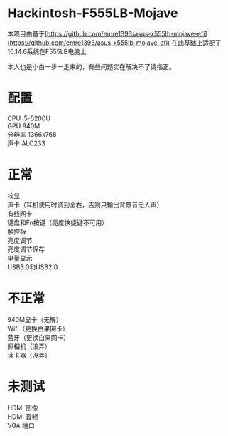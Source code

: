 ﻿# Hackintosh-F555LB-Mojave
本项目由基于[https://github.com/emre1393/asus-x555lb-mojave-efi](https://github.com/emre1393/asus-x555lb-mojave-efi)
在此基础上适配了10.14.6系统在F555LB电脑上  

本人也是小白一步一走来的，有些问题实在解决不了请指正。  

# 配置
CPU i5-5200U  
GPU 940M  
分辨率 1366x768  
声卡 ALC233  
  

# 正常
核显  
声卡（耳机使用时调到全右，否则只输出背景音无人声）  
有线网卡  
键盘和Fn按键（亮度快捷键不可用）  
触控板  
亮度调节  
亮度调节保存  
电量显示  
USB3.0和USB2.0  

# 不正常
940M显卡（无解）  
Wifi（更换白果网卡）  
蓝牙（更换白果网卡）  
照相机（没弄）  
读卡器（没弄）  


# 未测试
HDMI 图像  
HDMI 音频  
VGA 端口  